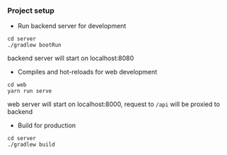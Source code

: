 ### Project setup

- Run backend server for development

```
cd server
./gradlew bootRun
```

backend server will start on localhost:8080

- Compiles and hot-reloads for web development

```
cd web
yarn run serve
```

web server will start on localhost:8000, request to `/api` will be proxied to backend

- Build for production
```
cd server
./gradlew build
```
